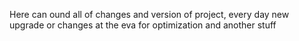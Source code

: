 Here can ound all of changes and version of project, every day new upgrade or changes at the eva for optimization and another stuff
